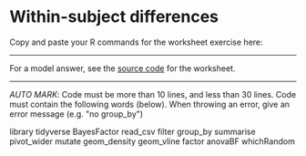 # Within-subject differences

Copy and paste your R commands for the worksheet exercise here:

----

For a model answer, see the [source code](https://github.com/ajwills72/rminr/blob/master/src/anova1.Rmd) for the worksheet.

----

_AUTO MARK_: Code must be more than 10 lines, and less than 30 lines. Code must contain the following words (below). When throwing an error, give an error message (e.g. "no group_by") 

library
tidyverse
BayesFactor
read_csv
filter
group_by
summarise
pivot_wider
mutate
geom_density
geom_vline
factor
anovaBF
whichRandom

